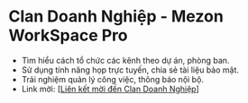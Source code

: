 # Clan Doanh Nghiệp - Mezon WorkSpace Pro

* Tìm hiểu cách tổ chức các kênh theo dự án, phòng ban.
* Sử dụng tính năng họp trực tuyến, chia sẻ tài liệu bảo mật.
* Trải nghiệm quản lý công việc, thông báo nội bộ.
* Link mời: \[[Liên kết mời đến Clan Doanh Nghiệp](https://mezon.ai/invite/1971125963139846144)]
